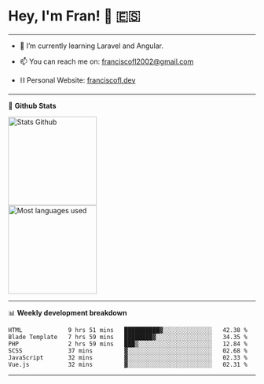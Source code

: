 # Hey, I'm Fran! 👋 :es:

-------

- 🌱 I’m currently learning Laravel and Angular.

- 📫 You can reach me on: franciscofl2002@gmail.com

- ⛓  Personal Website: [franciscofl.dev](https://www.franciscofl.dev/)

-------

📝 **Github Stats**


<div align="left">
  <img height="180em" src="https://github-readme-stats.vercel.app/api?username=franciscofl12&count_private=true&show_icons=true&theme=dracula&bg_color=-45deg,282A36,3D3344" alt="Stats Github"/>
  <br>
  <img height="180em" src="https://github-readme-stats.vercel.app/api/top-langs/?username=franciscofl12&count_private&theme=dracula&bg_color=-45deg,282A36,3D3344&layout=compact&langs_count=6" alt="Most languages used"/>
</div>

-------

📊 **Weekly development breakdown**


<!--START_SECTION:waka-->

```text
HTML             9 hrs 51 mins   ██████████▓░░░░░░░░░░░░░░   42.38 %
Blade Template   7 hrs 59 mins   ████████▓░░░░░░░░░░░░░░░░   34.35 %
PHP              2 hrs 59 mins   ███▒░░░░░░░░░░░░░░░░░░░░░   12.84 %
SCSS             37 mins         ▓░░░░░░░░░░░░░░░░░░░░░░░░   02.68 %
JavaScript       32 mins         ▓░░░░░░░░░░░░░░░░░░░░░░░░   02.33 %
Vue.js           32 mins         ▓░░░░░░░░░░░░░░░░░░░░░░░░   02.31 %
```

<!--END_SECTION:waka-->

-------

